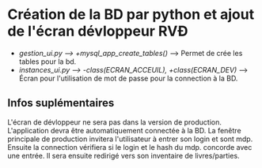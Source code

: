 # Création de la BD par python et ajout de l'écran dévloppeur RVÐ

 - *gestion_ui.py --> +mysql_app_create_tables()* --> Permet de crée les tables pour la bd.
 - *instances_ui.py --> -class(ECRAN_ACCEUIL), +class(ECRAN_DEV)* --> Écran pour l'utilisation de mot de passe pour la connection à la BD.

## Infos suplémentaires
L'écran de dévloppeur ne sera pas dans la version de production.
L'application devra être automatiquement connectée à la BD.
La fenêtre principale de production invitera l'utilisateur à entrer son login et sont mdp.
Ensuite la connection vérifiera si le login et le hash du mdp. concorde avec une entrée.
Il sera ensuite redirigé vers son inventaire de livres/parties.